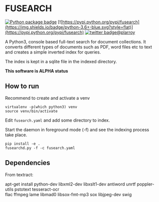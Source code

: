# FUSEARCH

[![Python package badge](https://github.com/larroy/fusearch/workflows/Python%20package/badge.svg)](https://github.com/larroy/fusearch/actions?query=workflow%3A%22Python+package%22)
[![https://pypi.python.org/pypi/fusearch](https://img.shields.io/badge/python-3.6+-blue.svg?style=flat)](https://pypi.python.org/pypi/fusearch)
[![twitter badge](https://img.shields.io/twitter/follow/plarroy.svg?style=social&label=Follow&maxAge=60)@plarroy](https://twitter.com/plarroy)

A Python3, console based full-text search for document collections. It converts different types of
documents such as PDF, word files etc to text and creates a simple inverted index for queries.

The index is kept in a sqlite file in the indexed directory.

**This software is ALPHA status**


## How to run

Recommend to create and activate a venv

```
virtualenv -p(which python3) venv
source venv/bin/activate
```

Edit `fusearch.yaml` and add some directory to index.

Start the daemon in foreground mode (-f) and see the indexing process take place.

```
pip install -e .
fusearchd.py -f -c fusearch.yaml
```


## Dependencies

From textract:

apt-get install python-dev libxml2-dev libxslt1-dev antiword unrtf poppler-utils pstotext
tesseract-ocr \
flac ffmpeg lame libmad0 libsox-fmt-mp3 sox libjpeg-dev swig
